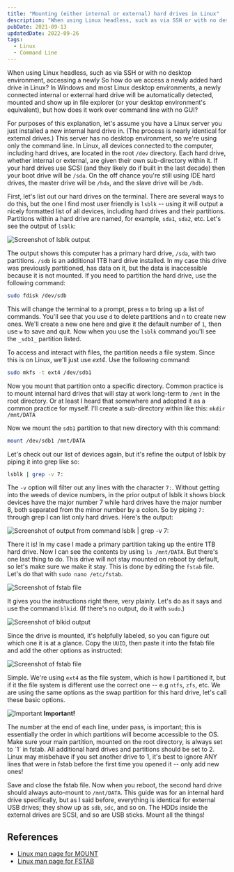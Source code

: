 ```yaml
---
title: "Mounting (either internal or external) hard drives in Linux"
description: "When using Linux headless, such as via SSH or with no desktop environment, accessing a newly installed hard drive (not just external USB drives, but additional internal HDDs too) is not obvious, and most people end up having to Google it. I know I did. So let's have a quick and dirty guide on how."
pubDate: 2021-09-13
updatedDate: 2022-09-26
tags:
  - Linux
  - Command Line
---
```


When using Linux headless, such as via SSH or with no desktop environment, accessing a newly So how do we access a newly added hard drive in Linux? In Windows and most Linux desktop environments, a newly connected internal or external hard drive will be automatically detected, mounted and show up in file explorer (or your desktop environment's equivalent), but how does it work over command line with no GUI?

For purposes of this explanation, let's assume you have a Linux server you just installed a new internal hard drive in. (The process is nearly identical for external drives.) This server has no desktop environment, so we're using only the command line. In Linux, all devices connected to the computer, including hard drives, are located in the root `/dev` directory. Each hard drive, whether internal or external, are given their own sub-directory within it. If your hard drives use SCSI (and they likely do if built in the last decade) then your boot drive will be `/sda`. On the off chance you're still using IDE hard drives, the master drive will be `/hda`, and the slave drive will be `/hdb`.

First, let's list out our hard drives on the terminal. There are several ways to do this, but the one I find most user friendly is `lsblk` -- using it will output a nicely formatted list of all devices, including hard drives and their partitions. Partitions within a hard drive are named, for example, `sda1`, `sda2`, etc. Let's see the output of `lsblk`:

<img src="/img/blog/mount1.png" loading="eager" decoding="async" alt="Screenshot of lsblk output" />

The output shows this computer has a primary hard drive, `/sda`, with two partitions. `/sdb` is an additional 1TB hard drive installed. In my case this drive was previously partitioned, has data on it, but the data is inaccessible because it is not mounted. If you need to partition the hard drive, use the following command:

```bash
sudo fdisk /dev/sdb
```

This will change the terminal to a prompt, press `m` to bring up a list of commands. You'll see that you use `d` to delete partitions and `n` to create new ones. We'll create a new one here and give it the default number of `1`, then use `w` to save and quit. Now when you use the `lsblk` command you'll see the `_sdb1_` partition listed.

To access and interact with files, the partition needs a file system. Since this is on Linux, we'll just use <em>ext4</em>. Use the following command:

```bash
sudo mkfs -t ext4 /dev/sdb1
```

Now you mount that partition onto a specific directory. Common practice is to mount internal hard drives that will stay at work long-term to `/mnt` in the root directory. Or at least I heard that somewhere and adopted it as a common practice for myself. I'll create a sub-directory within like this: `mkdir /mnt/DATA`

Now we mount the `sdb1` partition to that new directory with this command:

```bash
mount /dev/sdb1 /mnt/DATA
```

Let's check out our list of devices again, but it's refine the output of lsblk by piping it into grep like so:

```bash
lsblk | grep -v 7:
```

The `-v` option will filter out any lines with the character `7:`. Without getting into the weeds of device numbers, in the prior output of lsblk it shows block devices have the major number 7 while hard drives have the major number 8, both separated from the minor number by a colon. So by piping `7:` through grep I can list only hard drives. Here's the output:

<img src="/img/blog/mount2.png" loading="lazy" decoding="async" alt="Screenshot of output from command lsblk | grep -v 7:" />

There it is! In my case I made a primary partition taking up the entire 1TB hard drive. Now I can see the contents by using `ls /mnt/DATA`. But there's one last thing to do. This drive will not stay mounted on reboot by default, so let's make sure we make it stay. This is done by editing the `fstab` file. Let's do that with `sudo nano /etc/fstab`.

<img src="/img/blog/mount3.png" loading="lazy" decoding="async" alt="Screenshot of fstab file" />

It gives you the instructions right there, very plainly. Let's do as it says and use the command `blkid`. (If there's no output, do it with `sudo`.)

<img src="/img/blog/mount4.png" loading="lazy" decoding="async" alt="Screenshot of blkid output" />

Since the drive is mounted, it's helpfully labeled, so you can figure out which one it is at a glance. Copy the `UUID`, then paste it into the fstab file and add the other options as instructed:

<img src="/img/blog/mount5.png" loading="lazy" decoding="async" alt="Screenshot of fstab file" />

Simple. We're using `ext4` as the file system, which is how I partitioned it, but if it the file system is different use the correct one -- e.g `ntfs`, `zfs`, etc. We are using the same options as the swap partition for this hard drive, let's call these basic options.

<div>
  <div class="alert">
    <span>
      <img src="/img/assets/alert.svg" class="alert-icon" loading="lazy" decoding="async" alt="Important" /> <b>Important!</b>
    </span>
    <p>
      The number at the end of each line, under pass, is important; this is essentially the order in which partitions will become accessible to the OS. Make sure your main partition, mounted on the root directory, is always set to `1` in fstab. All additional hard drives and partitions should be set to 2. Linux may misbehave if you set another drive to 1, it's best to ignore ANY lines that were in fstab before the first time you opened it -- only add new ones!
    </p>
  </div>
</div>

Save and close the fstab file. Now when you reboot, the second hard drive should always auto-mount to `/mnt/DATA`. This guide was for an internal hard drive specifically, but as I said before, everything is identical for external USB drives; they show up as `sdb`, `sdc`, and so on. The HDDs inside the external drives are SCSI, and so are USB sticks. Mount all the things!

## References

- <a href="https://man7.org/linux/man-pages/man2/mount.2.html" target="_blank">Linux man page for MOUNT</a>
- <a href="https://man7.org/linux/man-pages/man5/fstab.5.html" target="_blank">Linux man page for FSTAB</a>
